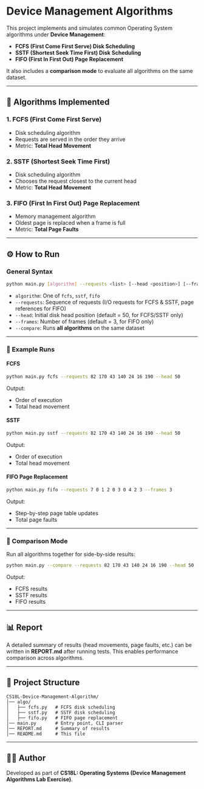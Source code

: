 # Device Management Algorithms

This project implements and simulates common Operating System algorithms under **Device Management**:

* **FCFS (First Come First Serve) Disk Scheduling**
* **SSTF (Shortest Seek Time First) Disk Scheduling**
* **FIFO (First In First Out) Page Replacement**

It also includes a **comparison mode** to evaluate all algorithms on the same dataset.

---

## 📌 Algorithms Implemented

### 1. FCFS (First Come First Serve)

* Disk scheduling algorithm
* Requests are served in the order they arrive
* Metric: **Total Head Movement**

### 2. SSTF (Shortest Seek Time First)

* Disk scheduling algorithm
* Chooses the request closest to the current head
* Metric: **Total Head Movement**

### 3. FIFO (First In First Out) Page Replacement

* Memory management algorithm
* Oldest page is replaced when a frame is full
* Metric: **Total Page Faults**

---

## ⚙️ How to Run

### General Syntax

```bash
python main.py [algorithm] --requests <list> [--head <position>] [--frames <n>] [--compare]
```

* `algorithm`: One of `fcfs`, `sstf`, `fifo`
* `--requests`: Sequence of requests (I/O requests for FCFS & SSTF, page references for FIFO)
* `--head`: Initial disk head position (default = 50, for FCFS/SSTF only)
* `--frames`: Number of frames (default = 3, for FIFO only)
* `--compare`: Runs **all algorithms** on the same dataset

---

### 🔹 Example Runs

#### FCFS

```bash
python main.py fcfs --requests 82 170 43 140 24 16 190 --head 50
```

Output:

* Order of execution
* Total head movement

#### SSTF

```bash
python main.py sstf --requests 82 170 43 140 24 16 190 --head 50
```

Output:

* Order of execution
* Total head movement

#### FIFO Page Replacement

```bash
python main.py fifo --requests 7 0 1 2 0 3 0 4 2 3 --frames 3
```

Output:

* Step-by-step page table updates
* Total page faults

---

### 🔹 Comparison Mode

Run all algorithms together for side-by-side results:

```bash
python main.py --compare --requests 82 170 43 140 24 16 190 --head 50 --frames 3
```

Output:

* FCFS results
* SSTF results
* FIFO results

---

## 📊 Report

A detailed summary of results (head movements, page faults, etc.) can be written in **REPORT.md** after running tests.
This enables performance comparison across algorithms.

---

## 📂 Project Structure

```
CS18L-Device-Management-Algorithm/
│── algo/
│   ├── fcfs.py   # FCFS disk scheduling
│   ├── sstf.py   # SSTF disk scheduling
│   ├── fifo.py   # FIFO page replacement
│── main.py       # Entry point, CLI parser
│── REPORT.md     # Summary of results
│── README.md     # This file
```

---

## 👨‍💻 Author

Developed as part of **CS18L: Operating Systems (Device Management Algorithms Lab Exercise)**.

